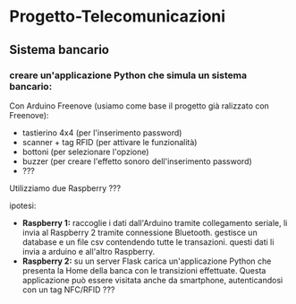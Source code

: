 # Progetto-Telecomunicazioni

## Sistema bancario
### creare un'applicazione Python che simula un sistema bancario:
Con Arduino Freenove (usiamo come base il progetto già ralizzato con Freenove):
 - tastierino 4x4 (per l'inserimento password)
 - scanner + tag RFID (per attivare le funzionalità)
 - bottoni (per selezionare l'opzione)
 - buzzer (per creare l'effetto sonoro dell'inserimento password)
 - ???

Utilizziamo due Raspberry ???

ipotesi:
 
 - **Raspberry 1:** raccoglie i dati dall'Arduino tramite collegamento seriale, li invia al Raspberry 2 tramite connessione Bluetooth. gestisce un database e un file csv contendendo tutte le transazioni. questi dati li invia a arduino e all'altro Raspberry.
 - **Raspberry 2:** su un server Flask carica un'applicazione Python che presenta la Home della banca con le transizioni effettuate. Questa applicazione può essere visitata anche da smartphone, autenticandosi con un tag NFC/RFID ???
